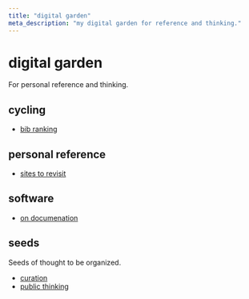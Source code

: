 ```yaml
---
title: "digital garden"
meta_description: "my digital garden for reference and thinking."
---
```


# digital garden

For personal reference and thinking.

## cycling

- [bib ranking](/content/garden/cycling/bib-ranking.md)

## personal reference

- [sites to revisit](/content/garden/pr/sites-to-revisit.md)

## software

- [on documenation](/content/garden/software/on-documentation.md)

## seeds

Seeds of thought to be organized. 

- [curation](/content/garden/seeds/curation.md)
- [public thinking](/content/garden/seeds/public-thinking.md)
